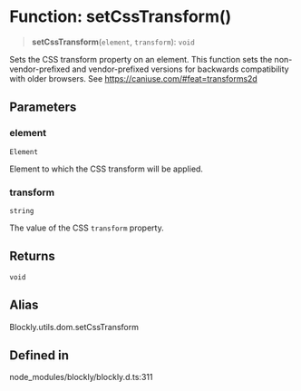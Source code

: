 # Function: setCssTransform()

> **setCssTransform**(`element`, `transform`): `void`

Sets the CSS transform property on an element. This function sets the
non-vendor-prefixed and vendor-prefixed versions for backwards compatibility
with older browsers. See https://caniuse.com/#feat=transforms2d

## Parameters

### element

`Element`

Element to which the CSS transform will be applied.

### transform

`string`

The value of the CSS `transform` property.

## Returns

`void`

## Alias

Blockly.utils.dom.setCssTransform

## Defined in

node_modules/blockly/blockly.d.ts:311

